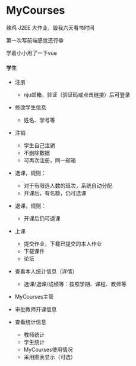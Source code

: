 # MyCourses
辣鸡 J2EE 大作业，毁我六天看书时间

第一次写前端感觉还行😁 

学着小小用了一下vue

#### 学生

- 注册
  - nju邮箱，验证（验证码或点击链接）后可登录
- 修改学生信息
  - 姓名、学号等
- 注销
  - 学生自己注销
  - 不删除数据
  - 可再次注册，同一邮箱
- 选课，规则：
  - 对于有限选人数的班次，系统自动分配
  - 开课后，有名额，仍可选课
- 退课，规则：
  - 开课后仍可退课
- 上课
  - 提交作业，下载已提交的本人作业
  - 下载课件
  - 论坛
- 查看本人统计信息（详情）
  - 选课/退课/成绩等：按照学期、课程、教师等

- MyCourses主管
- 审批教师开课信息
- 查看统计信息
  - 教师统计
  - 学生统计
  - MyCourses使用情况
  - 采用图表显示（可选）